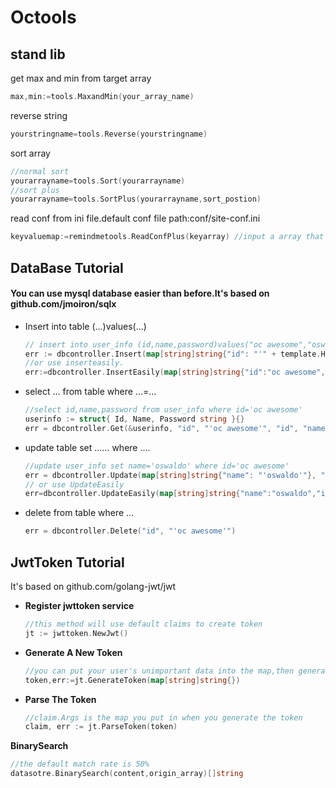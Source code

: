 # Octools
## stand lib
get max and min from target array
```go
max,min:=tools.MaxandMin(your_array_name)
```
reverse string
```go
yourstringname=tools.Reverse(yourstringname)
```
sort array
```go
//normal sort
yourarrayname=tools.Sort(yourarrayname)
//sort plus
yourarrayname=tools.SortPlus(yourarrayname,sort_postion)
```
read conf from ini file.default conf file path:conf/site-conf.ini
```go
keyvaluemap:=remindmetools.ReadConfPlus(keyarray) //input a array that should include your all key you want,and it will return a key : value map to you
```
## **DataBase Tutorial**
#### You can use mysql database easier than before.It's based on github.com/jmoiron/sqlx
* Insert into table (...)values(...)
    ```go
    // insert into user_info (id,name,password)values("oc awesome","oswaldoooo","it's great!")
    err := dbcontroller.Insert(map[string]string{"id": "'" + template.HTMLEscapeString("oc awesome") + "'", "name": "'" + template.HTMLEscapeString("oswaldoooo") + "'", "password": "'" + template.HTMLEscapeString("it's great!") + "'"})
    //or use inserteasily.
    err:=dbcontroller.InsertEasily(map[string]string{"id":"oc awesome","name":"oswaldoooo","password":"it's great!"})
    ```
* select ... from table where ...=...
    ```go
    //select id,name,password from user_info where id='oc awesome'
    userinfo := struct{ Id, Name, Password string }{}
    err = dbcontroller.Get(&userinfo, "id", "'oc awesome'", "id", "name", "password")
    ```
* update table set ...... where ....
    ```go
    //update user_info set name='oswaldo' where id='oc awesome'
    err = dbcontroller.Update(map[string]string{"name": "'oswaldo'"}, "id", "'oc awesome'")
    // or use UpdateEasily
    err=dbcontroller.UpdateEasily(map[string]string{"name":"oswaldo","id":"oc awesome"})
    ```
* delete from table where ...
    ```go
    err = dbcontroller.Delete("id", "'oc awesome'")
    ```
## **JwtToken Tutorial**
It's based on github.com/golang-jwt/jwt

* **Register jwttoken service**
    ```go
    //this method will use default claims to create token
    jt := jwttoken.NewJwt()
    ```
* **Generate A New Token**
    ```go
    //you can put your user's unimportant data into the map,then generate a new token for user
    token,err:=jt.GenerateToken(map[string]string{})
    ```
* **Parse The Token**
    ```go
    //claim.Args is the map you put in when you generate the token
    claim, err := jt.ParseToken(token)
    ```
**BinarySearch**
```go
//the default match rate is 50%
datasotre.BinarySearch(content,origin_array)[]string
```